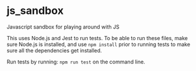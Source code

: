 # js_sandbox
Javascript sandbox for playing around with JS

This uses Node.js and Jest to run tests. To be able to run these files, make sure
Node.js is installed, and use `npm install` prior to running tests to make sure
all the dependencies get installed.

Run tests by running: `npm run test` on the command line.
